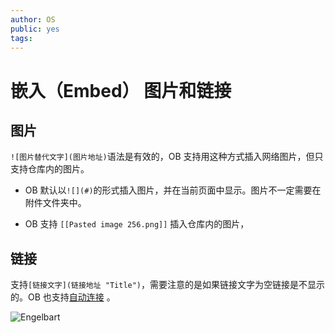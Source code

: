 ```yaml
---
author: OS
public: yes
tags: 
---
```

# 嵌入（Embed） 图片和链接


## 图片

`![图片替代文字](图片地址)`语法是有效的，OB 支持用这种方式插入网络图片，但只支持仓库内的图片。

- OB 默认以`![](#)`的形式插入图片，并在当前页面中显示。图片不一定需要在附件文件夹中。
  
- OB 支持 `[[Pasted image 256.png]]` 插入仓库内的图片，

## 链接

支持`[链接文字](链接地址 "Title")`，需要注意的是如果链接文字为空链接是不显示的。OB 也支持[自动连接](https://jackiexiao.github.io/obsidian-chinese-help/08%20%E6%96%87%E7%AB%A0/02%20%E5%90%8D%E8%AF%8D%E8%A7%A3%E9%87%8A/Markdown/#%E8%87%AA%E5%8A%A8%E8%BF%9E%E6%8E%A5) 。

![Engelbart](https://s1.vika.cn/space/2023/03/15/d0cb3288d6754697ba7c392ef8b64994)

